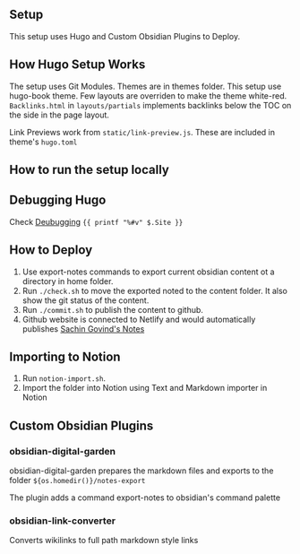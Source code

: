 ## Setup

This setup uses Hugo and Custom Obsidian Plugins to Deploy.

## How Hugo Setup Works

The setup uses Git Modules. Themes are in themes folder. This setup use hugo-book theme.
Few layouts are overriden to make the theme white-red.
`Backlinks.html` in `layouts/partials` implements backlinks below the TOC on the side in the page layout.

Link Previews work from `static/link-preview.js`. These are included in theme's `hugo.toml`

## How to run the setup locally



## Debugging Hugo

Check [Deubugging](https://gohugo.io/templates/template-debugging/)
`{{ printf "%#v" $.Site }}`




## How to Deploy

1. Use export-notes commands to export current obsidian content ot a directory in home folder.
2. Run `./check.sh` to move the exported noted to the content folder. It also show the git status of the content.
3. Run `./commit.sh` to publish the content to github.
4. Github website is connected to Netlify and would automatically publishes [Sachin Govind's Notes](https://notes.sachingovind.com)

## Importing to Notion
1. Run `notion-import.sh`.
2. Import the folder into Notion using Text and Markdown importer in Notion

## Custom Obsidian Plugins

### obsidian-digital-garden
obsidian-digital-garden prepares the markdown files and exports to  the folder `${os.homedir()}/notes-export`

The plugin adds a command export-notes to obsidian's command palette

### obsidian-link-converter

Converts wikilinks to full path markdown style links



